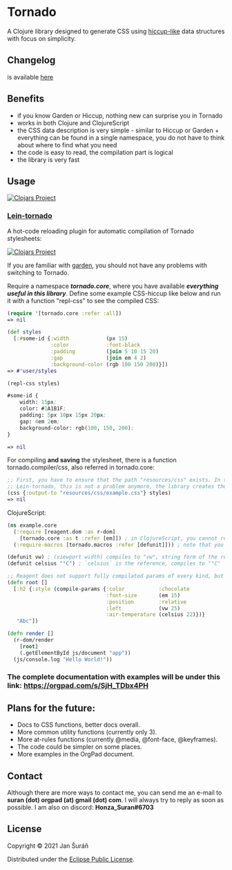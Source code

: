 # Tornado

A Clojure library designed to generate CSS using [hiccup-like](https://github.com/weavejester/hiccup)
data structures with focus on simplicity.

## Changelog
is available [here](CHANGELOG.md)

## Benefits
- if you know Garden or Hiccup, nothing new can surprise you in Tornado
- works in both Clojure and ClojureScript
- the CSS data description is very simple - similar to Hiccup or Garden + everything can be found in a single namespace, you do not have to think about where to find what you need
- the code is easy to read, the compilation part is logical
- the library is very fast

## Usage


[![Clojars Project](https://img.shields.io/clojars/v/org.clojars.jansuran03/tornado.svg)](https://clojars.org/org.clojars.jansuran03/tornado)


### [Lein-tornado](https://github.com/JanSuran03/lein-tornado)

A hot-code reloading plugin for automatic compilation of Tornado stylesheets:

[![Clojars Project](https://img.shields.io/clojars/v/org.clojars.jansuran03/lein-tornado.svg)](https://clojars.org/org.clojars.jansuran03/lein-tornado)


If you are familiar with [garden](https://github.com/noprompt/garden), you should not have any problems with switching to Tornado.

Require a namespace ***tornado.core***, where you have available ***everything useful in this library***. Define some example CSS-hiccup like below and
run it with a function "repl-css" to see the compiled CSS:

```clojure
(require '[tornado.core :refer :all])
=> nil

(def styles
  [:#some-id {:width            (px 15)
              :color            :font-black
              :padding          (join 5 10 15 20)
              :gap              (join em 4 2)
              :background-color (rgb 100 150 200)}])
=> #'user/styles

(repl-css styles)

#some-id {
    width: 15px;
    color: #1A1B1F;
    padding: 5px 10px 15px 20px;
    gap: 4em 2em;
    background-color: rgb(100, 150, 200);
}

=> nil
```

For compiling **and saving** the stylesheet, there is a function tornado.compiler/css, also referred in tornado.core:

```clojure
;; First, you have to ensure that the path "resources/css" exists. In the plugin
;; Lein-tornado, this is not a problem anymore, the library creates the folders for you.
(css {:output-to "resources/css/example.css"} styles)
=> nil
```

ClojureScript:

```clojure
(ns example.core
  (:require [reagent.dom :as r-dom]
    [tornado.core :as t :refer [em]]) ; in ClojureScript, you cannot refer the whole namespace tornado.core
  (:require-macros [tornado.macros :refer [defunit]])) ; note that you cannot refer macros from tornado.core, like in Clojure

(defunit vw) ; (viewport width) compiles to "vw", string form of the reference function
(defunit celsius "°C") ; `celsius` is the reference, compiles to "°C"

;; Reagent does not support fully compilated params of every kind, but you can precompile :style.
(defn root []
  [:h2 {:style (compile-params {:color           :chocolate
                                :font-size       (em 15)
                                :position        :relative
                                :left            (vw 25)
                                :air-temperature (celsius 22)})}
   "Abc"])

(defn render []
  (r-dom/render
    [root]
    (.getElementById js/document "app"))
  (js/console.log "Hello World!"))
```

### The complete documentation with examples will be under this link: https://orgpad.com/s/SjH_TDbx4PH

## Plans for the future:

- Docs to CSS functions, better docs overall.
- More common utility functions (currently only 3).
- More at-rules functions (currently @media, @font-face, @keyframes).
- The code could be simpler on some places.
- More examples in the OrgPad document.

## Contact

Although there are more ways to contact me, you can send me an e-mail to **suran (dot) orgpad (at) gmail (dot) com**. I will
always try to reply as soon as possible. I am also on discord: **Honza_Suran#6703**

## License

Copyright © 2021 Jan Šuráň

Distributed under the [Eclipse Public License](#http://www.eclipse.org/legal/epl-2.0).
